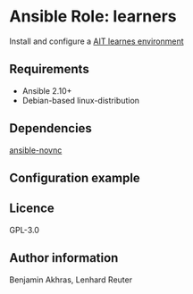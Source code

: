 # Ansible Role: learners

Install and configure a [AIT learnes environment](https://github.com/ait-cs-IaaS/learners/)

## Requirements

- Ansible 2.10+
- Debian-based linux-distribution

## Dependencies

[ansible-novnc](https://github.com/ait-cs-IaaS/ansible-novnc)

## Configuration example

## Licence

GPL-3.0

## Author information

Benjamin Akhras, Lenhard Reuter
